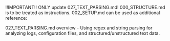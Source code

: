 !!IMPORTANT!! ONLY update 027_TEXT_PARSING.md! 000_STRUCTURE.md is to be treated as instructions. 002_SETUP.md can be used as additional reference:

027_TEXT_PARSING.md overview - Using regex and string parsing for analyzing logs, configuration files, and structured/unstructured text data.
